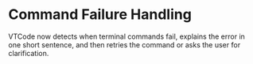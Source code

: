 # Command Failure Handling

VTCode now detects when terminal commands fail, explains the error in one short sentence, and then retries the command or asks the user for clarification.
